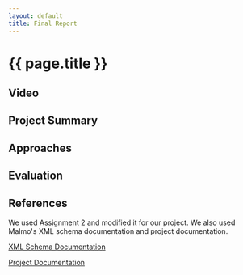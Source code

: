 ```yaml
---
layout: default
title: Final Report
---
```


# {{ page.title }}

## Video

## Project Summary

## Approaches

## Evaluation

## References

We used Assignment 2 and modified it for our project. We also used Malmo's XML schema documentation and project documentation. 

[XML Schema Documentation](https://microsoft.github.io/malmo/0.21.0/Schemas/MissionHandlers.html)

[Project Documentation](https://microsoft.github.io/malmo/0.30.0/Documentation/index.html)
